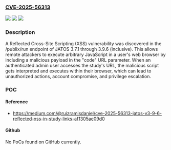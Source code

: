 ### [CVE-2025-56313](https://cve.mitre.org/cgi-bin/cvename.cgi?name=CVE-2025-56313)
![](https://img.shields.io/static/v1?label=Product&message=n%2Fa&color=blue)
![](https://img.shields.io/static/v1?label=Version&message=n%2Fa%20&color=brightgreen)
![](https://img.shields.io/static/v1?label=Vulnerability&message=n%2Fa&color=brightgreen)

### Description

A Reflected Cross-Site Scripting (XSS) vulnerability was discovered in the /publix/run endpoint of JATOS 3.7.1 through 3.9.6 (inclusive). This allows remote attackers to execute arbitrary JavaScript in a user's web browser by including a malicious payload in the "code" URL parameter. When an authenticated admin user accesses the study's URL, the malicious script gets interpreted and executes within their browser, which can lead to unauthorized actions, account compromise, and privilege escalation.

### POC

#### Reference
- https://medium.com/@ruizramisdaniel/cve-2025-56313-jatos-v3-9-6-reflected-xss-in-study-links-af1305ae09d0

#### Github
No PoCs found on GitHub currently.

